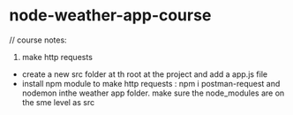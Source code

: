 # node-weather-app-course

// course notes:
1. make http requests
 - create a new src folder at th root at the project and add a app.js file
 - install npm module to make http requests : npm i postman-request and nodemon inthe weather app folder. make sure the node_modules are on the sme level as src